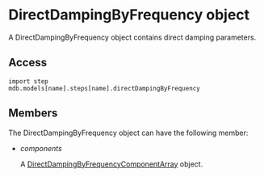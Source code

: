 # DirectDampingByFrequency object

A DirectDampingByFrequency object contains direct damping parameters.

## Access

```
import step
mdb.models[name].steps[name].directDampingByFrequency
```

## Members

The DirectDampingByFrequency object can have the following member:

- *components*

  A [DirectDampingByFrequencyComponentArray](https://help.3ds.com/2022/english/DSSIMULIA_Established/SIMACAEKERRefMap/simaker-c-directdampingbyfrequencycomponentpyc.htm?ContextScope=all) object.